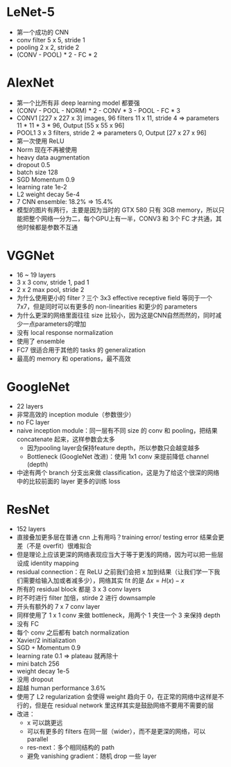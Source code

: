 # LeNet-5

- 第一个成功的 CNN
- conv filter 5 x 5, stride 1
- pooling 2 x 2, stride 2
- (CONV - POOL) * 2 - FC * 2

# AlexNet

- 第一个比所有非 deep learning model 都要强
- (CONV - POOL - NORM) * 2 - CONV * 3 - POOL - FC * 3
- CONV1 [227 x 227 x 3] images, 96 filters 11 x 11, stride 4 => parameters 11 * 11 * 3 * 96, Output [55 x 55 x 96]
- POOL1 3 x 3 filters, stride 2 => parameters 0, Output [27 x 27 x 96]
- 第一次使用 ReLU
- Norm 现在不再被使用
- heavy data augmentation
- dropout 0.5
- batch size 128
- SGD Momentum 0.9
- learning rate 1e-2
- L2 weight decay 5e-4
- 7 CNN ensemble: 18.2% => 15.4%
- 模型的图片有两行，主要是因为当时的 GTX 580 只有 3GB memory，所以只能把整个网络一分为二，每个GPU上有一半，CONV3 和 3个 FC 才共通，其他时候都是参数不互通

# VGGNet

- 16 ~ 19 layers
- 3 x 3 conv, stride 1, pad 1
- 2 x 2 max pool, stride 2
- 为什么使用更小的 filter？三个 3x3 effective receptive field 等同于一个 7x7，但是同时可以有更多的 non-linearities 和更少的 parameters
- 为什么更深的网络里面往往 size 比较小，因为这是CNN自然而然的，同时减少一点parameters的增加
- 没有 local response normalization
- 使用了 ensemble
- FC7 很适合用于其他的 tasks 的 generalization
- 最高的 memory 和 operations，最不高效

# GoogleNet

- 22 layers
- 非常高效的 inception module（参数很少）
- no FC layer
- naive inception module：同一层有不同 size 的 conv 和 pooling，把结果 concatenate 起来，这样参数会太多
  - 因为pooling layer会保持feature depth，所以参数只会越变越多
  - Bottleneck (GoogleNet 改进)：使用 1x1 conv 来提前降低 channel (depth)
- 中途有两个 branch 分支出来做 classification，这是为了给这个很深的网络中的比较前面的 layer 更多的训练 loss

# ResNet

- 152 layers
- 直接叠加更多层在普通 cnn 上有用吗？training error/ testing error 结果会更差（不是 overfit）很难拟合
- 但是理论上应该更深的网络表现应当大于等于更浅的网络，因为可以把一些层设成 identity mapping
- residual connection：在 ReLU 之前我们会把 x 加到结果（让我们学一下我们需要给输入加或者减多少），网络其实 fit 的是 $\Delta x = H(x) - x$
- 所有的 residual block 都是 3 x 3 conv layers
- 时不时进行 filter 加倍，stirde 2 进行 downsample
- 开头有额外的 7 x 7 conv layer
- 同样使用了 1 x 1 conv 来做 bottleneck，用两个 1 夹住一个 3 来保持 depth
- 没有 FC
- 每个 conv 之后都有 batch normalization
- Xavier/2 initialization
- SGD + Momentum 0.9
- learning rate 0.1 => plateau 就再除十
- mini batch 256
- weight decay 1e-5
- 没用 dropout
- 超越 human performance 3.6%
- 使用了 L2 regularization 会使得 weight 趋向于 0，在正常的网络中这样是不行的，但是在 residual network 里这样其实是鼓励网络不要用不需要的层
- 改进：
  - x 可以跳更远
  - 可以有更多的 filters 在同一层（wider），而不是更深的网络，可以 parallel
  - res-next：多个相同结构的 path
  - 避免 vanishing gradient：随机 drop 一些 layer